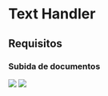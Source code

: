 # Text Handler

## Requisitos

### Subida de documentos

![](./assets/main.jpeg)
![](./assets/review.jpeg)
